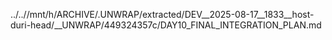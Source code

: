 ../..//mnt/h/ARCHIVE/.UNWRAP/extracted/DEV__2025-08-17__1833__host-duri-head/__UNWRAP/449324357c/DAY10_FINAL_INTEGRATION_PLAN.md
